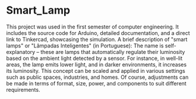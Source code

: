 # Smart_Lamp
  This project was used in the first semester of computer engineering. It includes the source code for Arduino, detailed documentation, and a direct link to Tinkercad, showcasing the simulation.
  A brief description of "smart lamps" or "Lâmpadas Inteligentes" (in Portuguese): The name is self-explanatory – these are lamps that automatically regulate their luminosity based on the ambient light detected by a sensor. For instance, in well-lit areas, the lamp emits lower light, and in darker environments, it increases its luminosity. This concept can be scaled and applied in various settings such as public spaces, industries, and homes. Of course, adjustments can be made in terms of format, size, power, and components to suit different requirements.

